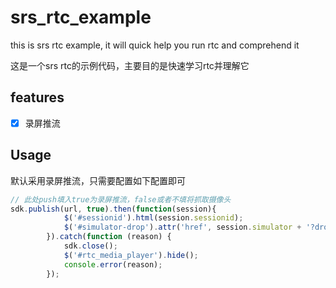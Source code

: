 # srs_rtc_example
this is srs rtc example, it will quick help you run rtc and comprehend it

这是一个srs rtc的示例代码，主要目的是快速学习rtc并理解它

## features

- [x] 录屏推流

## Usage
默认采用录屏推流，只需要配置如下配置即可
```js
// 此处push填入true为录屏推流，false或者不填将抓取摄像头
sdk.publish(url, true).then(function(session){
            $('#sessionid').html(session.sessionid);
            $('#simulator-drop').attr('href', session.simulator + '?drop=1&username=' + session.sessionid);
        }).catch(function (reason) {
            sdk.close();
            $('#rtc_media_player').hide();
            console.error(reason);
        });
```

